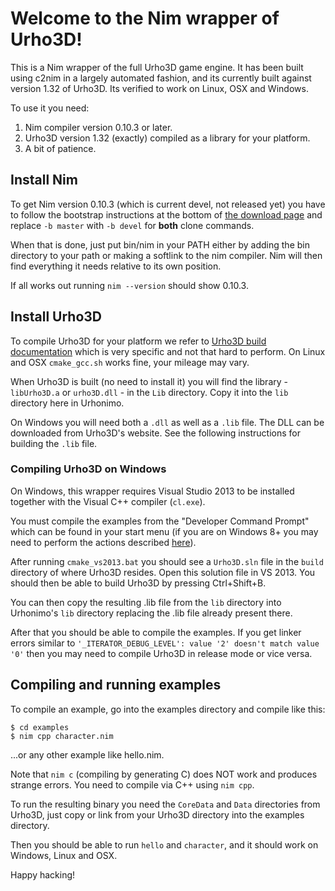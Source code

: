 # Welcome to the Nim wrapper of Urho3D!

This is a Nim wrapper of the full Urho3D game engine. It has been built using
c2nim in a largely automated fashion, and its currently built against version
1.32 of Urho3D. Its verified to work on Linux, OSX and Windows.

To use it you need:

1. Nim compiler version 0.10.3 or later.
2. Urho3D version 1.32 (exactly) compiled as a library for your platform.
3. A bit of patience.

## Install Nim

To get Nim version 0.10.3 (which is current devel, not released yet) you have to
follow the bootstrap instructions at the bottom of [the download page](http://nim-lang.org/download.html)
and replace ``-b master`` with ``-b devel`` for **both** clone commands.

When that is done, just put bin/nim in your PATH either by adding the bin directory to
your path or making a softlink to the nim compiler. Nim will then find everything it needs
relative to its own position.

If all works out running ``nim --version`` should show 0.10.3.

## Install Urho3D

To compile Urho3D for your platform we refer to [Urho3D build documentation](http://urho3d.github.io/documentation/1.32/_building.html)
which is very specific and not that hard to perform. On Linux and OSX ``cmake_gcc.sh`` works fine, your mileage may vary.

When Urho3D is built (no need to install it) you will find the library - ``libUrho3D.a`` or ``urho3D.dll`` - in the ``Lib`` directory.
Copy it into the ``lib`` directory here in Urhonimo.

On Windows you will need both a ``.dll`` as well as a ``.lib`` file. The DLL
can be downloaded from Urho3D's website. See the following instructions for
building the ``.lib`` file.

### Compiling Urho3D on Windows

On Windows, this wrapper requires Visual Studio 2013 to be installed
together with the Visual C++ compiler (``cl.exe``).

You must compile the examples from the "Developer Command Prompt" which
can be found in your start menu (if you are on Windows 8+ you may need to
perform the actions described [here](http://stackoverflow.com/a/22702405/492186)).

After running ``cmake_vs2013.bat`` you should see a ``Urho3D.sln`` file in the
``build`` directory of where Urho3D resides. Open this solution file in VS 2013.
You should then be able to build Urho3D by pressing Ctrl+Shift+B.

You can then copy the resulting .lib file from the ``lib`` directory into
Urhonimo's ``lib`` directory replacing the .lib file already present there.

After that you should be able to compile the examples. If you get linker errors
similar to ``'_ITERATOR_DEBUG_LEVEL': value '2' doesn't match value '0'`` then
you may need to compile Urho3D in release mode or vice versa.

## Compiling and running examples

To compile an example, go into the examples directory and compile like this:

```
$ cd examples
$ nim cpp character.nim
```
...or any other example like hello.nim.

Note that ``nim c`` (compiling by generating C) does NOT work and produces strange errors. You need to compile via C++ using ``nim cpp``.

To run the resulting binary you need the ``CoreData`` and ``Data`` directories from
Urho3D, just copy or link from your Urho3D directory into the examples directory.

Then you should be able to run ``hello`` and ``character``, and it should work on Windows, Linux and OSX.

Happy hacking!

